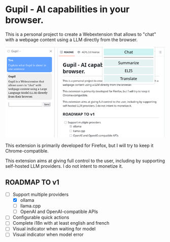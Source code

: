 # Gupil - AI capabilities in your browser.

This is a personal project to create a Webextension that allows to "chat" with a webpage content using a LLM directly from the browser.

![Example of use](./img/gupil_example.png)

This extension is primarily developed for Firefox, but I will try to keep it Chrome-compatible.

This extension aims at giving full control to the user, including by supporting self-hosted LLM providers. I do not intent to monetize it.

## ROADMAP TO v1
- [ ] Support multiple providers
  - [X] ollama
  - [ ] llama.cpp
  - [ ] OpenAI and OpenAI-compatible APIs
- [ ] Configurable quick actions
- [ ] Complete i18n with at least english and french
- [ ] Visual indicator when waiting for model
- [ ] Visual indicator when model error
